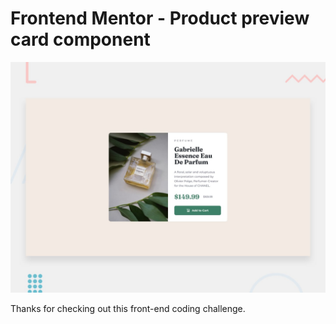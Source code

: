 # Frontend Mentor - Product preview card component

![Design preview for the Product preview card component coding challenge](./design/desktop-preview.jpg)


Thanks for checking out this front-end coding challenge.

